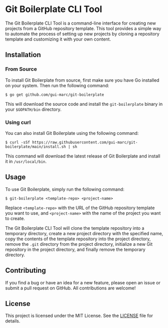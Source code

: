 # Git Boilerplate CLI Tool

The Git Boilerplate CLI Tool is a command-line interface for creating new projects from a GitHub repository template. This tool provides a simple way to automate the process of setting up new projects by cloning a repository template and customizing it with your own content.

## Installation

### From Source

To install Git Boilerplate from source, first make sure you have Go installed on your system. Then run the following command:

```
$ go get github.com/gui-marc/git-boilerplate
```

This will download the source code and install the `git-boilerplate` binary in your `$GOPATH/bin` directory.

### Using curl

You can also install Git Boilerplate using the following command:

```
$ curl -sSf https://raw.githubusercontent.com/gui-marc/git-boilerplate/main/install.sh | sh
```

This command will download the latest release of Git Boilerplate and install it in `/usr/local/bin`.

## Usage

To use Git Boilerplate, simply run the following command:

```
$ git-boilerplate <template-repo> <project-name>
```

Replace `<template-repo>` with the URL of the GitHub repository template you want to use, and `<project-name>` with the name of the project you want to create.

The Git Boilerplate CLI Tool will clone the template repository into a temporary directory, create a new project directory with the specified name, copy the contents of the template repository into the project directory, remove the `.git` directory from the project directory, initialize a new Git repository in the project directory, and finally remove the temporary directory.

## Contributing

If you find a bug or have an idea for a new feature, please open an issue or submit a pull request on GitHub. All contributions are welcome!

## License

This project is licensed under the MIT License. See the [LICENSE](LICENSE) file for details.